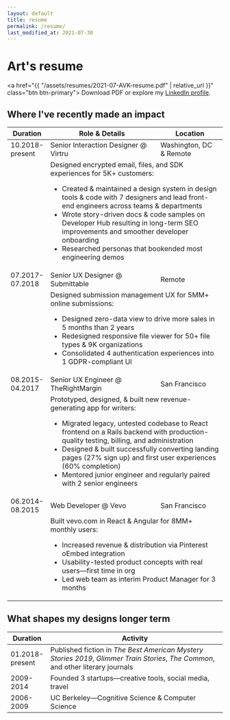 ```yaml
---
layout: default
title: resume
permalink: /resume/
last_modified_at: 2021-07-30
---
```


# Art's resume

<a href="{{ "/assets/resumes/2021-07-AVK-resume.pdf" | relative_url }}" class="btn btn-primary">
  Download PDF</a> or explore my <a href="https://www.linkedin.com/in/{{ site.linkedin_username }}" target="_blank">LinkedIn profile</a>.

## Where I've recently made an impact

<table class="resume-items">
  <thead>
    <tr>
      <th>Duration</th>
      <th>Role &amp; Details</th>
      <th>Location</th>
    </tr>
  </thead>
  <tbody>
    <tr>
      <td>10.2018-<br>present</td>
      <td>Senior Interaction Designer @ Virtru</td>
      <td>Washington, DC <br>&amp; Remote</td>
    </tr>
    <tr>
      <td></td>
      <td colspan="2">
        Designed encrypted email, files, and SDK experiences for 5K+ customers:
        <ul>
          <li>Created &amp; maintained a design system in design tools &amp; code with 7 designers and lead front-end engineers across teams &amp; departments</li>
          <li>Wrote story-driven docs &amp; code samples on Developer Hub resulting in long-term SEO improvements and smoother developer onboarding</li>
          <li>Researched personas that bookended most engineering demos</li>
        </ul>
      </td>
    </tr>
    <tr>
      <td>07.2017-<br>07.2018</td>
      <td>Senior UX Designer @ Submittable</td>
      <td>Remote</td>
    </tr>
    <tr>
      <td></td>
      <td colspan="2">
        Designed submission management UX for 5MM+ online submissions:
        <ul>
          <li>Designed zero-data view to drive more sales in 5 months than 2 years </li>
          <li>Redesigned responsive file viewer for 50+ file types &amp; 9K organizations</li>
          <li>Consolidated 4 authentication experiences into 1 GDPR-compliant UI</li>
        </ul>
      </td>
    </tr>
    <tr>
      <td>08.2015-<br>04.2017</td>
      <td>Senior UX Engineer @ TheRightMargin</td>
      <td>San Francisco</td>
    </tr>
    <tr>
      <td></td>
      <td colspan="2">
        Prototyped, designed, &amp; built new revenue-generating app for writers:
        <ul>
          <li>Migrated legacy, untested codebase to React frontend on a Rails backend with production-quality testing, billing, and administration</li>
          <li>Designed &amp; built successfully converting landing pages (27% sign up) and first user experiences (60% completion)</li>
          <li>Mentored junior engineer and regularly paired with 2 senior engineers</li>
        </ul>
      </td>
    </tr>
    <tr>
      <td>06.2014-<br>08.2015</td>
      <td>Web Developer @ Vevo</td>
      <td>San Francisco</td>
    </tr>
    <tr>
      <td></td>
      <td colspan="2">
        Built vevo.com in React &amp; Angular for 8MM+ monthly users:
        <ul>
          <li>Increased revenue &amp; distribution via Pinterest oEmbed integration </li>
          <li>Usability-tested product concepts with real users—first time in org </li>
          <li>Led web team as interim Product Manager for 3 months</li>
        </ul>
      </td>
    </tr>
  </tbody>
</table>

## What shapes my designs longer term

<table class="resume-items">
  <thead>
    <tr>
      <th>Duration</th>
      <th>Activity</th>
    </tr>
  </thead>
  <tbody>
    <tr>
      <td>01.2018-<br>present</td>
      <td>
        Published fiction in <em>The Best American Mystery Stories 2019</em>, <em>Glimmer Train Stories</em>, <em>The Common</em>, and other literary journals
      </td>
    </tr>
    <tr>
      <td>2009-<br>2014</td>
      <td>Founded 3 startups—creative tools, social media, travel</td>
    </tr>
    <tr>
      <td>2006-<br>2009</td>
      <td>UC Berkeley—Cognitive Science &amp; Computer Science</td>
    </tr>
  </tbody>
</table>
